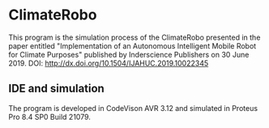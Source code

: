 # ClimateRobo
This program is the simulation process of the ClimateRobo presented in the paper entitled "Implementation of an Autonomous Intelligent Mobile Robot for Climate Purposes" published by Inderscience Publishers on 30 June 2019. DOI: http://dx.doi.org/10.1504/IJAHUC.2019.10022345
<br/>
## IDE and simulation
The program is developed in CodeVison AVR 3.12 and simulated in Proteus Pro 8.4 SP0 Build 21079.
